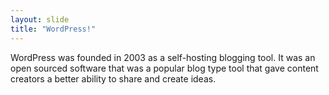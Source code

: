 ```yaml
---
layout: slide
title: "WordPress!"
---
```

WordPress was founded in 2003 as a self-hosting blogging tool. It was an open sourced software that was a popular blog type tool that gave content creators a better ability to share and create ideas. 
